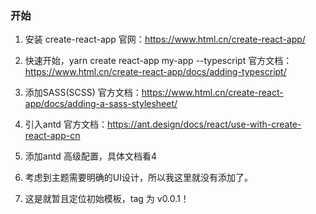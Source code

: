 ### 开始
1. 安装 create-react-app  官网：https://www.html.cn/create-react-app/

2. 快速开始，yarn create react-app my-app --typescript 官方文档：https://www.html.cn/create-react-app/docs/adding-typescript/

3. 添加SASS(SCSS) 官方文档：https://www.html.cn/create-react-app/docs/adding-a-sass-stylesheet/

4. 引入antd  官方文档：https://ant.design/docs/react/use-with-create-react-app-cn

5. 添加antd 高级配置，具体文档看4

6. 考虑到主题需要明确的UI设计，所以我这里就没有添加了。

7. 这是就暂且定位初始模板，tag 为 v0.0.1！